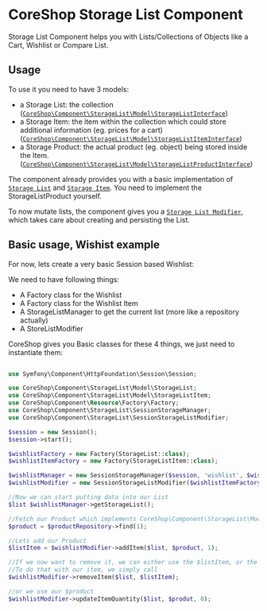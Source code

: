 # CoreShop Storage List Component

Storage List Component helps you with Lists/Collections of Objects like a Cart, Wishlist or Compare List.

## Usage
To use it you need to have 3 models:

 - a Storage List: the collection ([```CoreShop\Component\StorageList\Model\StorageListInterface```](https://github.com/coreshop/CoreShop/blob/master/src/CoreShop/Component/StorageList/Model/StorageListInterface.php))
 - a Storage Item: the item within the collection which could store additional information (eg. prices for a cart) ([```CoreShop\Component\StorageList\Model\StorageListItemInterface```](https://github.com/coreshop/CoreShop/blob/master/src/CoreShop/Component/StorageList/Model/StorageListItemInterface.php))
 - a Storage Product: the actual product (eg. object) being stored inside the Item. ([```CoreShop\Component\StorageList\Model\StorageListProductInterface```](https://github.com/coreshop/CoreShop/blob/master/src/CoreShop/Component/StorageList/Model/StorageListProductInterface.php))

The component already provides you with a basic implementation of [```Storage List```](https://github.com/coreshop/CoreShop/blob/master/src/CoreShop/Component/StorageList/Model/StorageList.php) and [```Storage Item```](https://github.com/coreshop/CoreShop/blob/master/src/CoreShop/Component/StorageList/Model/StorageItem.php).
You need to implement the StorageListProduct yourself.

To now mutate lists, the component gives you a [```Storage List Modifier```](https://github.com/coreshop/CoreShop/blob/master/src/CoreShop/Component/StorageList/StorageListModifier.php), which takes care about creating and persisting the List.

## Basic usage, Wishist example
For now, lets create a very basic Session based Wishlist:

We need to have following things:

 - A Factory class for the Wishlist
 - A Factory class for the Wishlist Item
 - A StorageListManager to get the current list (more like a repository actually)
 - A StoreListModifier

CoreShop gives you Basic classes for these 4 things, we just need to instantiate them:

```php

use Symfony\Component\HttpFoundation\Session\Session;

use CoreShop\Component\StorageList\Model\StorageList;
use CoreShop\Component\StorageList\Model\StorageListItem;
use CoreShop\Component\Resource\Factory\Factory;
use CoreShop\Component\StorageList\SessionStorageManager;
use CoreShop\Component\StorageList\SessionStorageListModifier;

$session = new Session();
$session->start();

$wishlistFactory = new Factory(StorageList::class);
$wishlistItemFactory = new Factory(StorageListItem::class);

$wishlistManager = new SessionStorageManager($session, 'wishlist', $wishlistFactory);
$wishlistModifier = new SessionStorageListModifier($wishlistItemFactory, $wishlistManager);

//Now we can start putting data into our List
$list $wishlistManager->getStorageList();

//Fetch our Product which implements CoreShop\Component\StorageList\Model\StorageListProductInterface
$product = $productRepository->find(1);

//Lets add our Product
$listItem = $wishlistModifier->addItem($list, $product, 1);

//If we now want to remove it, we can either use the $listItem, or the Product
//To do that with our item, we simply call
$wishlistModifier->removeItem($list, $listItem);

//or we use our $product
$wishlistModifier->updateItemQuantity($list, $produt, 0);

```